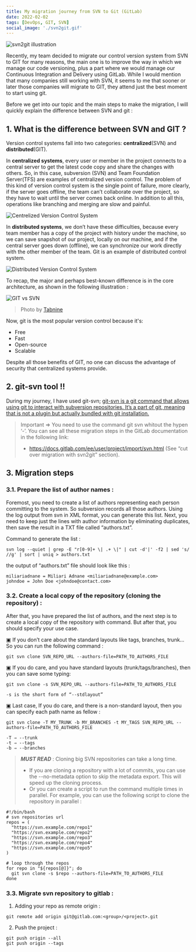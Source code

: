 ```yaml
---
title: My migration journey from SVN to Git (GitLab)
date: 2022-02-02
tags: [DevOps, GIT, SVN]
social_image: './svn2git.gif'
---
```


![svn2git illustration](./svn2git.gif)

Recently, my team decided to migrate our control version system from SVN to GIT for many reasons, the main one is to improve the way in which we manage our code versioning, plus a part where we would manage our Continuous Integration and Delivery using GitLab. While I would mention that many companies still working with SVN, it seems to me that sooner or later those companies will migrate to GIT, they attend just the best moment to start using git.

Before we get into our topic and the main steps to make the migration, I will quickly explain the difference between SVN and git :

## 1. What is the difference between SVN and GIT ?

Version control systems fall into two categories: **centralized**(SVN) and **distributed**(GIT).

In **centralized systems**, every user or member in the project connects to a central server to get the latest code copy and share the changes with others. So, in this case, subversion (SVN) and Team Foundation Server(TFS) are examples of centralized version control. The problem of this kind of version control system is the single point of failure, more clearly, if the server goes offline, the team can’t collaborate over the project, so they have to wait until the server comes back online. In addition to all this, operations like branching and merging are slow and painful.

![Centrelized Version Control System](./centalized-system.png)

In **distributed systems**, we don’t have these difficulties, because every team member has a copy of the project with history under the machine, so we can save snapshot of our project, locally on our machine, and if the central server goes down (offline), we can synchronize our work directly with the other member of the team. Git is an example of distributed control system.

![Distributed Version Control System](./distributed-system.png)

To recap, the major and perhaps best-known difference is in the core architecture, as shown in the following illustration :

![GIT vs SVN](./git-svn-architecture.png)
> Photo by [Tabnine](https://www.tabnine.com/blog/svn-vs-git/)

Now, git is the most popular version control because it's: <br/>
  - Free
  - Fast
  - Open-source
  - Scalable 

Despite all those benefits of GIT, no one can discuss the advantage of security that centralized systems provide.

## 2. git-svn tool !!

During my journey, I have used git-svn; [git-svn is a git command that allows using git to interact with subversion repositories. It’s a part of git, meaning that is not a plugin but actually bundled with git installation.](https://gist.github.com/rickyah/7bc2de953ce42ba07116)  

> Important ⇒ You need to use the command git svn whitout the hypen ‘-’. You can see all these migration steps in the GitLab documentation in the following link: 
>
> - https://docs.gitlab.com/ee/user/project/import/svn.html (See “cut over migration with svn2git” section).

## 3. Migration steps

### 3.1. Prepare the list of author names :

Foremost, you need to create a list of authors representing each person committing to the system. So subversion records all those authors. Using the log output from svn in XML format, you can generate this list. Next, you need to keep just the lines with author information by eliminating duplicates, then save the result in a TXT file called “authors.txt”.

Command to generate the list :

```	
svn log --quiet | grep -E "r[0-9]+ \| .+ \|" | cut -d'|' -f2 | sed 's/ //g' | sort | uniq > authors.txt  
```	

the output of “authors.txt” file should look like this :

```	
miliariadnane = Miliari Adnane <miliariadnane@example.com>
johndoe = John Doe <johndoe@contact.com>
```

### 3.2. Create a local copy of the repository (cloning the repository) : 

After that, you have prepared the list of authors, and the next step is to create a local copy of the repository with command. But after that, you should specify your use case. 

  ▣ If you don’t care about the standard layouts like tags, branches, trunk… So you can run the following command :

  ```	
  git svn clone SVN_REPO_URL --authors-file=PATH_TO_AUTHORS_FILE
  ```	

  ▣ If you do care, and you have standard layouts (trunk/tags/branches), then you can save some typing: 

  ```
  git svn clone -s SVN_REPO_URL --authors-file=PATH_TO_AUTHORS_FILE

  -s is the short form of “--stdlayout”
  ```

  ▣ Last case, If you do care, and there is a non-standard layout, then you can specify each path name as fellow :

  ```
  git svn clone -T MY_TRUNK -b MY_BRANCHES -t MY_TAGS SVN_REPO_URL --authors-file=PATH_TO_AUTHORS_FILE

  -T ⇒ --trunk
  -t ⇒ --tags
  -b ⇒ --branches
  ```

> ***MUST READ*** : Cloning big SVN repositories can take a long time.
>
> - If you are cloning a repository with a lot of commits, you can use the --no-metadata option to skip the metadata export. This will speed up the cloning process.
> - Or you can create a script to run the command multiple times in parallel. For example, you can use the following script to clone the repository in parallel :

  ```
  #!/bin/bash
  # svn repositories url
  repos = (
    "https://svn.example.com/repo1"
    "https://svn.example.com/repo2"
    "https://svn.example.com/repo3"
    "https://svn.example.com/repo4"
    "https://svn.example.com/repo5"
  )

  # loop through the repos
  for repo in "${repos[@]}"; do
    git svn clone -s $repo --authors-file=PATH_TO_AUTHORS_FILE
  done
  ```
### 3.3. Migrate svn repository to gitlab :
1. Adding your repo as remote origin :
  ```
  git remote add origin git@gitlab.com:<group>/<project>.git
  ```
2. Push the project :
  ```
  git push origin --all
  git push origin --tags
  ```



